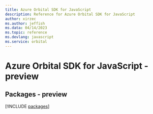 ```yaml
---
title: Azure Orbital SDK for JavaScript
description: Reference for Azure Orbital SDK for JavaScript
author: xirzec
ms.author: jeffish
ms.data: 04/14/2023
ms.topic: reference
ms.devlang: javascript
ms.service: orbital
---
```

# Azure Orbital SDK for JavaScript - preview
## Packages - preview
[!INCLUDE [packages](orbital-index.md)]